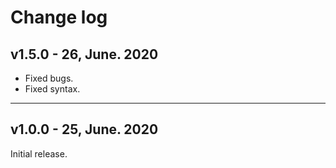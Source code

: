 # Change log

## v1.5.0 - 26, June. 2020

- Fixed bugs.
- Fixed syntax.

---

## v1.0.0 - 25, June. 2020

Initial release.
